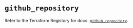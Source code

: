 # `github_repository`

Refer to the Terraform Registory for docs: [`github_repository`](https://registry.terraform.io/providers/integrations/github/5.33.0/docs/resources/repository).
